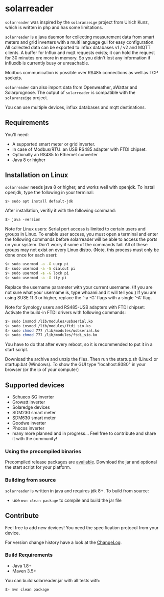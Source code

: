 # solarreader

`solarreader` was inspired by the `solaranzeige` project from Ulrich Kunz, which is written in php and has some limitations.

`solarreader` is a java daemon for collecting measurement data from smart meters and grid inverters with a multi language gui for easy
configuration.
All collected data can be exported to influx databases v1 / v2 and MQTT clients.
A buffer for Influx and mqtt requests exists; it can hold the request for 30 minutes ore more in memory.
So you didn't lost any information if influxdb is currently busy or unreachable.

Modbus communication is possible over RS485 connections as well as TCP sockets.

`solarreader` can also import data from Openweather, aWattar and Solarprognose.
The output of `solarreader` is compatible with the `solaranzeige` project.

You can use multiple devices, influx databases and mqtt destinations.

## Requirements

You'll need:

* A supported smart meter or grid inverter.
* In case of Modbus/RTU: an USB RS485 adapter with FTDI chipset.
* Optionally an RS485 to Ethernet converter
* Java 8 or higher

## Installation on Linux

`solarreader` needs java 8 or higher, and works well with openjdk.
To install openjdk, type the following in your terminal:

```bash
$> sudo apt install default-jdk
```

After installation, verifiy it with the following command:

```bash
$> java -version
```

Note for Linux users: Serial port access is limited to certain users and groups in Linux. To enable user access, you
must open a terminal and enter the following commands before solarreader will be able to access the ports on your
system.
Don't worry if some of the commands fail. All of these groups may not exist on every Linux distro. (Note, this process
must only be done once for each user):

```bash
$> sudo usermod -a -G uucp pi
$> sudo usermod -a -G dialout pi
$> sudo usermod -a -G lock pi
$> sudo usermod -a -G tty pi
```

Replace the username parameter with your current username. (If you are not sure what your username is, type whoami and
it will tell you.) If you are using SUSE 11.3 or higher, replace the '-a -G' flags with a single '-A' flag.

Note for Synology users and RS485-USB adapters with FTDI chipset:
Activate the build-in FTDI drivers with following commands:

```bash
$> sudo insmod /lib/modules/usbserial.ko
$> sudo insmod /lib/modules/ftdi_sio.ko
$> sudo chmod 777 /lib/modules/usbserial.ko
$> sudo chmod 777 /lib/modules/ftdi_sio.ko
```
You have to do that after every reboot, so it is recommended to put it in a start script.

Download the archive and unzip the files. Then run the startup.sh (Linux) or startup.bat (Windows).
To show the GUI type "locahost:8080" in your browser (or the ip of your computer)

## Supported devices

- Schueco SG inverter
- Growatt inverter
- Solaredge devices
- SDM230 smart meter
- SDM630 smart meter
- Goodwe inverter
- Phocos inverter
- many more planned and in progress... Feel free to contribute and share it with the community!

### Using the precompiled binaries

Precompiled release packages are [available](https://github.com/Schnippsche/Solarreader/releases). Download
the jar and optional the start script for your platform.

### Building from source

`solarreader` is written in java and requires jdk 8+. To build from source:

- use `mvn clean package` to compile and build the jar file

## Contribute

Feel free to add new devices! You need the specification protocol from your device.

For version change history have a look at
the [ChangeLog](https://github.com/Schnippsche/Solarreader/blob/main/CHANGELOG.md).

### Build Requirements

* Java 1.8+
* Maven 3.5+

You can build solarreader.jar with all tests with:

```bash
$> mvn clean package
```
